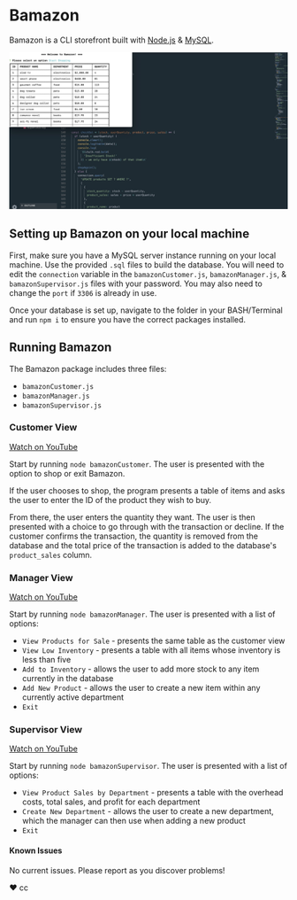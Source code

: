 # Bamazon

Bamazon is a CLI storefront built with [Node.js](https://nodejs.org) & [MySQL](https://www.mysql.com/).

![Bamazon](bamazon.jpg)

## Setting up Bamazon on your local machine

First, make sure you have a MySQL server instance running on your local machine. Use the provided `.sql` files to build the database. You will need to edit the `connection` variable in the `bamazonCustomer.js`, `bamazonManager.js`, & `bamazonSupervisor.js` files with your password. You may also need to change the `port` if `3306` is already in use.

Once your database is set up, navigate to the folder in your BASH/Terminal and run `npm i` to ensure you have the correct packages installed.

## Running Bamazon

The Bamazon package includes three files:

- `bamazonCustomer.js`
- `bamazonManager.js`
- `bamazonSupervisor.js`

### Customer View

[Watch on YouTube](https://youtu.be/4wMZ08lUm20)

Start by running `node bamazonCustomer`. The user is presented with the option to shop or exit Bamazon.

If the user chooses to shop, the program presents a table of items and asks the user to enter the ID of the product they wish to buy.

From there, the user enters the quantity they want. The user is then presented with a choice to go through with the transaction or decline. If the customer confirms the transaction, the quantity is removed from the database and the total price of the transaction is added to the database's `product_sales` column.

### Manager View

[Watch on YouTube](https://youtu.be/efkMYsagp4k)

Start by running `node bamazonManager`. The user is presented with a list of options:

- `View Products for Sale` - presents the same table as the customer view
- `View Low Inventory` - presents a table with all items whose inventory is less than five
- `Add to Inventory` - allows the user to add more stock to any item currently in the database
- `Add New Product` - allows the user to create a new item within any currently active department
- `Exit`

### Supervisor View

[Watch on YouTube](https://youtu.be/ytGQE_jOx7U)

Start by running `node bamazonSupervisor`. The user is presented with a list of options:

- `View Product Sales by Department` - presents a table with the overhead costs, total sales, and profit for each department
- `Create New Department` - allows the user to create a new department, which the manager can then use when adding a new product
- `Exit`

#### Known Issues

No current issues. Please report as you discover problems!

♥︎ cc
